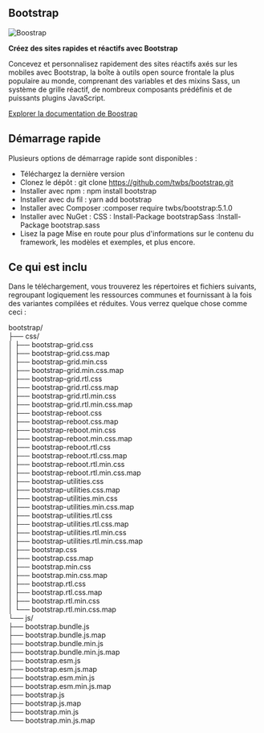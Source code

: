 ## Bootstrap

![Boostrap](https://getbootstrap.com/)


**Créez des sites rapides et réactifs avec Bootstrap**

Concevez et personnalisez rapidement des sites réactifs axés sur les mobiles avec Bootstrap, la boîte à outils open source frontale la plus populaire au monde, comprenant des variables et des mixins Sass, un système de grille réactif, de nombreux composants prédéfinis et de puissants plugins JavaScript.
 
[Explorer la documentation de Boostrap](https://getbootstrap.com/docs/5.1/getting-started/introduction/)

## Démarrage rapide
Plusieurs options de démarrage rapide sont disponibles :

- Téléchargez la dernière version
- Clonez le dépôt : git clone https://github.com/twbs/bootstrap.git
- Installer avec npm : npm install bootstrap
- Installer avec du fil : yarn add bootstrap
- Installer avec Composer :composer require twbs/bootstrap:5.1.0
- Installer avec NuGet : CSS : Install-Package bootstrapSass :Install-Package bootstrap.sass
- Lisez la page Mise en route pour plus d'informations sur le contenu du framework, les modèles et exemples, et plus encore.

## Ce qui est inclu

Dans le téléchargement, vous trouverez les répertoires et fichiers suivants, regroupant logiquement les ressources communes et fournissant à la fois des variantes compilées et réduites. Vous verrez quelque chose comme ceci :

bootstrap/  
├── css/  
│   ├── bootstrap-grid.css  
│   ├── bootstrap-grid.css.map  
│   ├── bootstrap-grid.min.css  
│   ├── bootstrap-grid.min.css.map  
│   ├── bootstrap-grid.rtl.css  
│   ├── bootstrap-grid.rtl.css.map  
│   ├── bootstrap-grid.rtl.min.css  
│   ├── bootstrap-grid.rtl.min.css.map  
│   ├── bootstrap-reboot.css  
│   ├── bootstrap-reboot.css.map  
│   ├── bootstrap-reboot.min.css  
│   ├── bootstrap-reboot.min.css.map  
│   ├── bootstrap-reboot.rtl.css  
│   ├── bootstrap-reboot.rtl.css.map  
│   ├── bootstrap-reboot.rtl.min.css  
│   ├── bootstrap-reboot.rtl.min.css.map  
│   ├── bootstrap-utilities.css  
│   ├── bootstrap-utilities.css.map  
│   ├── bootstrap-utilities.min.css  
│   ├── bootstrap-utilities.min.css.map  
│   ├── bootstrap-utilities.rtl.css  
│   ├── bootstrap-utilities.rtl.css.map  
│   ├── bootstrap-utilities.rtl.min.css  
│   ├── bootstrap-utilities.rtl.min.css.map  
│   ├── bootstrap.css  
│   ├── bootstrap.css.map  
│   ├── bootstrap.min.css  
│   ├── bootstrap.min.css.map  
│   ├── bootstrap.rtl.css  
│   ├── bootstrap.rtl.css.map  
│   ├── bootstrap.rtl.min.css  
│   └── bootstrap.rtl.min.css.map  
└── js/  
    ├── bootstrap.bundle.js  
    ├── bootstrap.bundle.js.map  
    ├── bootstrap.bundle.min.js  
    ├── bootstrap.bundle.min.js.map  
    ├── bootstrap.esm.js  
    ├── bootstrap.esm.js.map  
    ├── bootstrap.esm.min.js  
    ├── bootstrap.esm.min.js.map  
    ├── bootstrap.js  
    ├── bootstrap.js.map  
    ├── bootstrap.min.js  
    └── bootstrap.min.js.map  








